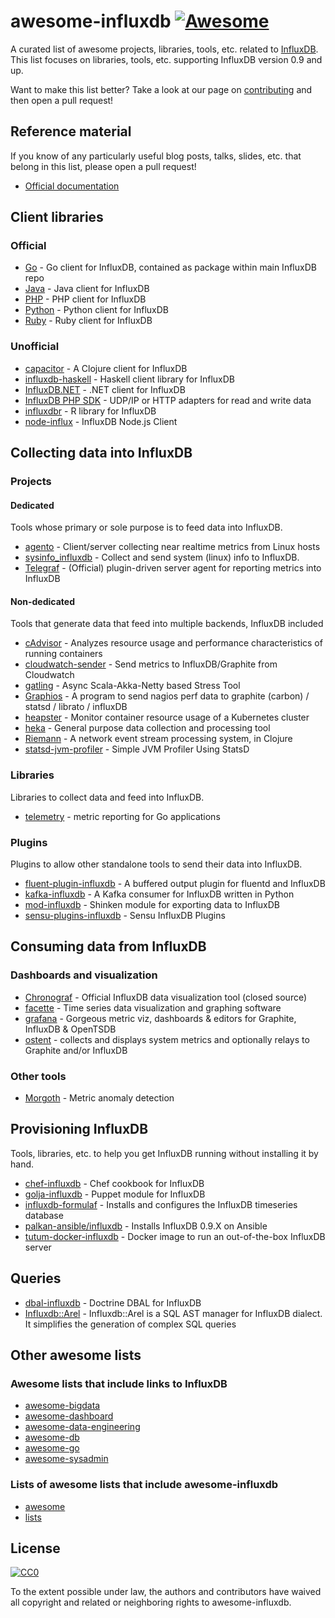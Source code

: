 # awesome-influxdb [![Awesome](https://cdn.rawgit.com/sindresorhus/awesome/d7305f38d29fed78fa85652e3a63e154dd8e8829/media/badge.svg)](https://github.com/sindresorhus/awesome)

A curated list of awesome projects, libraries, tools, etc. related to [InfluxDB](https://influxdb.com/).
This list focuses on libraries, tools, etc. supporting InfluxDB version 0.9 and up.

Want to make this list better?
Take a look at our page on [contributing](CONTRIBUTING.md) and then open a pull request!

## Reference material

If you know of any particularly useful blog posts, talks, slides, etc. that belong in this list, please open a pull request!

* [Official documentation](https://influxdb.com/docs/v0.9/introduction/overview.html)

## Client libraries

### Official

* [Go](https://github.com/influxdb/influxdb/tree/master/client) - Go client for InfluxDB, contained as package within main InfluxDB repo
* [Java](https://github.com/influxdb/influxdb-java) - Java client for InfluxDB
* [PHP](https://github.com/influxdb/influxdb-php) - PHP client for InfluxDB
* [Python](https://github.com/influxdb/influxdb-python) - Python client for InfluxDB
* [Ruby](https://github.com/influxdb/influxdb-ruby) - Ruby client for InfluxDB

### Unofficial

* [capacitor](https://github.com/olauzon/capacitor) - A Clojure client for InfluxDB
* [influxdb-haskell](https://github.com/maoe/influxdb-haskell) - Haskell client library for InfluxDB
* [InfluxDB.NET](https://github.com/ziyasal/InfluxDB.Net) - .NET client for InfluxDB
* [InfluxDB PHP SDK](https://github.com/corley/influxdb-php-sdk) - UDP/IP or HTTP adapters for read and write data
* [influxdbr](https://github.com/dleutnant/influxdbr) - R library for InfluxDB
* [node-influx](https://github.com/node-influx/node-influx) - InfluxDB Node.js Client

## Collecting data into InfluxDB

### Projects

#### Dedicated

Tools whose primary or sole purpose is to feed data into InfluxDB.

* [agento](https://github.com/abrander/agento) - Client/server collecting near realtime metrics from Linux hosts
* [sysinfo_influxdb](https://github.com/novaquark/sysinfo_influxdb) - Collect and send system (linux) info to InfluxDB.
* [Telegraf](https://github.com/influxdb/telegraf) - (Official) plugin-driven server agent for reporting metrics into InfluxDB

#### Non-dedicated

Tools that generate data that feed into multiple backends, InfluxDB included

* [cAdvisor](https://github.com/google/cadvisor) - Analyzes resource usage and performance characteristics of running containers
* [cloudwatch-sender](https://github.com/BBC-News/cloudwatch-sender) - Send metrics to InfluxDB/Graphite from Cloudwatch
* [gatling](https://github.com/gatling/gatling) - Async Scala-Akka-Netty based Stress Tool
* [Graphios](https://github.com/shawn-sterling/graphios) - A program to send nagios perf data to graphite (carbon) / statsd / librato / influxDB
* [heapster](https://github.com/GoogleCloudPlatform/heapster) - Monitor container resource usage of a Kubernetes cluster
* [heka](https://github.com/mozilla-services/heka) - General purpose data collection and processing tool
* [Riemann](https://github.com/aphyr/riemann) - A network event stream processing system, in Clojure
* [statsd-jvm-profiler](https://github.com/etsy/statsd-jvm-profiler) - Simple JVM Profiler Using StatsD

### Libraries

Libraries to collect data and feed into InfluxDB.

* [telemetry](https://github.com/arussellsaw/telemetry) - metric reporting for Go applications

### Plugins

Plugins to allow other standalone tools to send their data into InfluxDB.

* [fluent-plugin-influxdb](https://github.com/fangli/fluent-plugin-influxdb) - A buffered output plugin for fluentd and InfluxDB
* [kafka-influxdb](https://github.com/mre/kafka-influxdb) - A Kafka consumer for InfluxDB written in Python
* [mod-influxdb](https://github.com/savoirfairelinux/mod-influxdb) - Shinken module for exporting data to InfluxDB
* [sensu-plugins-influxdb](https://github.com/sensu-plugins/sensu-plugins-influxdb) - Sensu InfluxDB Plugins

## Consuming data from InfluxDB

### Dashboards and visualization

* [Chronograf](https://influxdb.com/chronograf/index.html) - Official InfluxDB data visualization tool (closed source)
* [facette](https://github.com/facette/facette) - Time series data visualization and graphing software
* [grafana](https://github.com/grafana/grafana) - Gorgeous metric viz, dashboards & editors for Graphite, InfluxDB & OpenTSDB
* [ostent](https://github.com/ostrost/ostent) - collects and displays system metrics and optionally relays to Graphite and/or InfluxDB

### Other tools

* [Morgoth](https://github.com/nathanielc/morgoth) - Metric anomaly detection

## Provisioning InfluxDB

Tools, libraries, etc. to help you get InfluxDB running without installing it by hand.

* [chef-influxdb](https://github.com/SimpleFinance/chef-influxdb) - Chef cookbook for InfluxDB
* [golja-influxdb](https://github.com/n1tr0g/golja-influxdb) - Puppet module for InfluxDB
* [influxdb-formulaf](https://github.com/saltstack-formulas/influxdb-formula) - Installs and configures the InfluxDB timeseries database
* [palkan-ansible/influxdb](https://github.com/palkan-ansible/influxdb) - Installs InfluxDB 0.9.X on Ansible
* [tutum-docker-influxdb](https://github.com/tutumcloud/influxdb) - Docker image to run an out-of-the-box InfluxDB server

## Queries

* [dbal-influxdb](https://github.com/corley/dbal-influxdb) - Doctrine DBAL for InfluxDB
* [Influxdb::Arel](https://github.com/undr/influxdb-arel) - Influxdb::Arel is a SQL AST manager for InfluxDB dialect. It simplifies the generation of complex SQL queries

## Other awesome lists

### Awesome lists that include links to InfluxDB

* [awesome-bigdata](https://github.com/onurakpolat/awesome-bigdata)
* [awesome-dashboard](https://github.com/obazoud/awesome-dashboard)
* [awesome-data-engineering](https://github.com/igorbarinov/awesome-data-engineering)
* [awesome-db](https://github.com/numetriclabz/awesome-db)
* [awesome-go](https://github.com/avelino/awesome-go)
* [awesome-sysadmin](https://github.com/kahun/awesome-sysadmin)

### Lists of awesome lists that include awesome-influxdb

* [awesome](https://github.com/sindresorhus/awesome)
* [lists](https://github.com/jnv/lists)

## License

[![CC0](http://i.creativecommons.org/p/zero/1.0/88x31.png)](https://creativecommons.org/publicdomain/zero/1.0/)

To the extent possible under law, the authors and contributors have waived all copyright and related or neighboring rights to awesome-influxdb.
